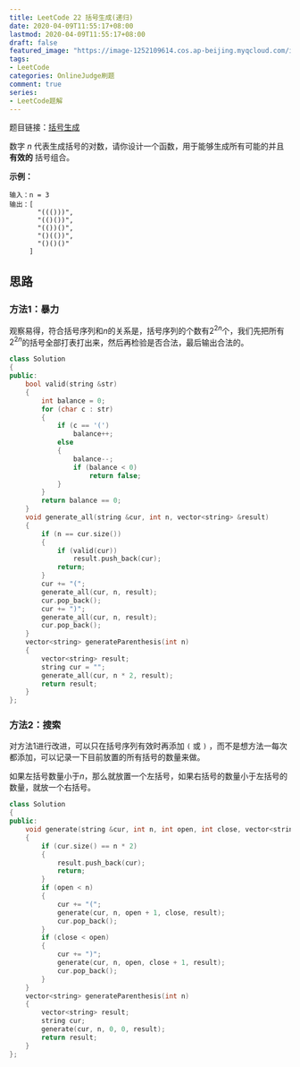 ```yaml
---
title: LeetCode 22 括号生成(递归)
date: 2020-04-09T11:55:17+08:00
lastmod: 2020-04-09T11:55:17+08:00
draft: false
featured_image: "https://image-1252109614.cos.ap-beijing.myqcloud.com/img/20210508221015.png"
tags:
- LeetCode
categories: OnlineJudge刷题
comment: true
series:
- LeetCode题解
---
```


题目链接：[括号生成](https://leetcode-cn.com/problems/generate-parentheses/)

数字 *n* 代表生成括号的对数，请你设计一个函数，用于能够生成所有可能的并且 **有效的** 括号组合。

**示例：**

```
输入：n = 3
输出：[
       "((()))",
       "(()())",
       "(())()",
       "()(())",
       "()()()"
     ]
```

## 思路

### 方法1：暴力

观察易得，符合括号序列和$n$的关系是，括号序列的个数有$2^{2n}$个，我们先把所有$2^{2n}$的括号全部打表打出来，然后再检验是否合法，最后输出合法的。

```cpp
class Solution
{
public:
    bool valid(string &str)
    {
        int balance = 0;
        for (char c : str)
        {
            if (c == '(')
                balance++;
            else
            {
                balance--;
                if (balance < 0)
                    return false;
            }
        }
        return balance == 0;
    }
    void generate_all(string &cur, int n, vector<string> &result)
    {
        if (n == cur.size())
        {
            if (valid(cur))
                result.push_back(cur);
            return;
        }
        cur += "(";
        generate_all(cur, n, result);
        cur.pop_back();
        cur += ")";
        generate_all(cur, n, result);
        cur.pop_back();
    }
    vector<string> generateParenthesis(int n)
    {
        vector<string> result;
        string cur = "";
        generate_all(cur, n * 2, result);
        return result;
    }
};
```

### 方法2：搜索

对方法1进行改进，可以只在括号序列有效时再添加 `(` 或 `)` ，而不是想方法一每次都添加，可以记录一下目前放置的所有括号的数量来做。

如果左括号数量小于$n$，那么就放置一个左括号，如果右括号的数量小于左括号的数量，就放一个右括号。

```cpp
class Solution
{
public:
    void generate(string &cur, int n, int open, int close, vector<string> &result)
    {
        if (cur.size() == n * 2)
        {
            result.push_back(cur);
            return;
        }
        if (open < n)
        {
            cur += "(";
            generate(cur, n, open + 1, close, result);
            cur.pop_back();
        }
        if (close < open)
        {
            cur += ")";
            generate(cur, n, open, close + 1, result);
            cur.pop_back();
        }
    }
    vector<string> generateParenthesis(int n)
    {
        vector<string> result;
        string cur;
        generate(cur, n, 0, 0, result);
        return result;
    }
};
```

